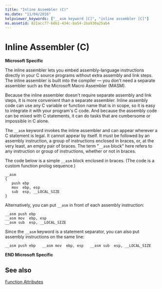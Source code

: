 ```yaml
---
title: "Inline Assembler (C)"
ms.date: "11/04/2016"
helpviewer_keywords: ["__asm keyword [C]", "inline assembler [C]"]
ms.assetid: 821acc77-60b1-434c-ba54-2ba930a25ab4
---
```

# Inline Assembler (C)

**Microsoft Specific**

The inline assembler lets you embed assembly-language instructions directly in your C source programs without extra assembly and link steps. The inline assembler is built into the compiler — you don't need a separate assembler such as the Microsoft Macro Assembler (MASM).

Because the inline assembler doesn't require separate assembly and link steps, it is more convenient than a separate assembler. Inline assembly code can use any C variable or function name that is in scope, so it is easy to integrate it with your program's C code. And because the assembly code can be mixed with C statements, it can do tasks that are cumbersome or impossible in C alone.

The `__asm` keyword invokes the inline assembler and can appear wherever a C statement is legal. It cannot appear by itself. It must be followed by an assembly instruction, a group of instructions enclosed in braces, or, at the very least, an empty pair of braces. The term "`__asm` block" here refers to any instruction or group of instructions, whether or not in braces.

The code below is a simple `__asm` block enclosed in braces. (The code is a custom function prolog sequence.)

```
__asm
{
   push ebp
   mov  ebp, esp
   sub  esp, __LOCAL_SIZE
}
```

Alternatively, you can put `__asm` in front of each assembly instruction:

```
__asm push ebp
__asm mov  ebp, esp
__asm sub  esp, __LOCAL_SIZE
```

Since the `__asm` keyword is a statement separator, you can also put assembly instructions on the same line:

```
__asm push ebp   __asm mov  ebp, esp   __asm sub  esp, __LOCAL_SIZE
```

**END Microsoft Specific**

## See also

[Function Attributes](../c-language/function-attributes.md)
